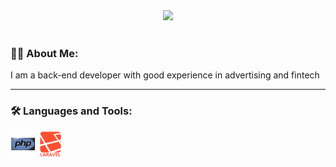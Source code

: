 <div id="header" align="center">
  <img src="https://media.giphy.com/media/qgQUggAC3Pfv687qPC/giphy.gif" width=200"/>
</div>

<div id="badges" align="center">
  <img src="https://komarev.com/ghpvc/?username=korobkabogdan&style=flat-square&color=blue" alt=""/>
</div>
                                                                                                  
### :man_technologist: About Me: 
I am a back-end developer with good experience in advertising and fintech
                                                                                                  
---

### :hammer_and_wrench: Languages and Tools:
<div>
  <img src="https://github.com/devicons/devicon/blob/master/icons/php/php-original.svg" title="PHP" alt="PHP" width="40" height="40"/>
  <img src="https://github.com/devicons/devicon/blob/master/icons/laravel/laravel-plain-wordmark.svg" title="Laravel" alt="Laravel" width="40" height="40"/>
</div>

